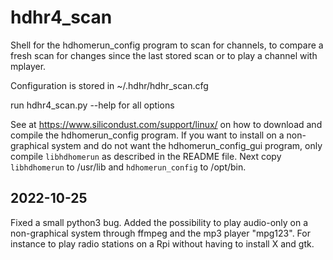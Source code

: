 # hdhr4_scan
Shell for the hdhomerun_config program to scan for channels, to compare a fresh scan for changes since the last stored scan or to play a channel with mplayer.

Configuration is stored in ~/.hdhr/hdhr_scan.cfg

run hdhr4_scan.py --help for all options

See at https://www.silicondust.com/support/linux/ on how to download and compile the hdhomerun_config program. If you want to install on a non-graphical system and do not want the hdhomerun_config_gui program, only compile `libhdhomerun` as described in the README file. Next copy `libhdhomerun` to /usr/lib and `hdhomerun_config` to /opt/bin.

## 2022-10-25
Fixed a small python3 bug.
Added the possibility to play audio-only on a non-graphical system through ffmpeg and the mp3 player "mpg123". For instance to play radio stations on a Rpi without having to install X and gtk.
